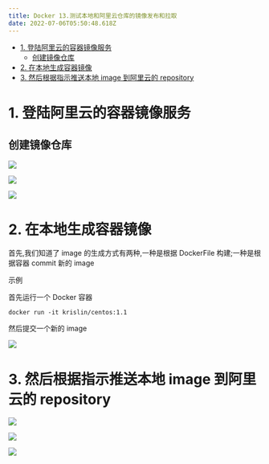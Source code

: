 ```yaml
---
title: Docker 13.测试本地和阿里云仓库的镜像发布和拉取
date: 2022-07-06T05:50:48.618Z
---
```

- [1. 登陆阿里云的容器镜像服务](#1-登陆阿里云的容器镜像服务)
  - [创建镜像仓库](#创建镜像仓库)
- [2. 在本地生成容器镜像](#2-在本地生成容器镜像)
- [3. 然后根据指示推送本地 image 到阿里云的 repository](#3-然后根据指示推送本地-image-到阿里云的-repository)

# 1. 登陆阿里云的容器镜像服务

##  创建镜像仓库

![](https://gitee.com/krislin_zhao/IMGcloud/raw/master/img/20200526161730.png)

![](https://gitee.com/krislin_zhao/IMGcloud/raw/master/img/20200526161823.png)

![](https://gitee.com/krislin_zhao/IMGcloud/raw/master/img/20200526162018.png)

# 2. 在本地生成容器镜像

首先,我们知道了 image 的生成方式有两种,一种是根据 DockerFile 构建;一种是根据容器 commit 新的 image

示例

首先运行一个 Docker 容器

```shell
docker run -it krislin/centos:1.1
```

然后提交一个新的 image

![](https://gitee.com/krislin_zhao/IMGcloud/raw/master/img/20200526162247.png)

# 3. 然后根据指示推送本地 image 到阿里云的 repository

![](https://gitee.com/krislin_zhao/IMGcloud/raw/master/img/20200526161906.png)

![](https://gitee.com/krislin_zhao/IMGcloud/raw/master/img/20200526163110.png)

![](https://gitee.com/krislin_zhao/IMGcloud/raw/master/img/20200526163137.png)